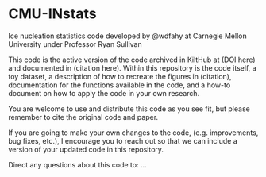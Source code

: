 # CMU-INstats
Ice nucleation statistics code developed by @wdfahy at Carnegie Mellon University under Professor Ryan Sullivan

This code is the active version of the code archived in KiltHub at (DOI here) and documented in (citation here). Within this repository is the code itself, a toy dataset, a description of how to recreate the figures in (citation), documentation for the functions available in the code, and a how-to document on how to apply the code in your own research. 

You are welcome to use and distribute this code as you see fit, but please remember to cite the original code and paper. 

If you are going to make your own changes to the code, (e.g. improvements, bug fixes, etc.), I encourage you to reach out so that we can include a version of your updated code in this repository. 

Direct any questions about this code to: ...
